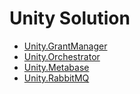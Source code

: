 # Unity Solution

- [Unity.GrantManager](Unity.GrantManager/README.md)
- [Unity.Orchestrator](Unity.Orchestrator/README.md)
- [Unity.Metabase](Unity.Metabase/README.md)
- [Unity.RabbitMQ](Unity.RabbitMQ/README.md)